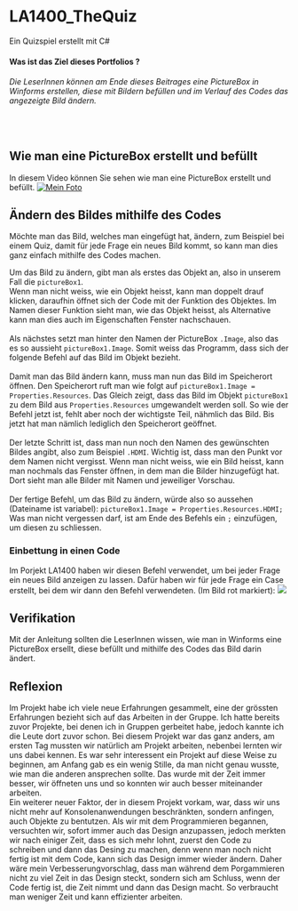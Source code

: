 # LA1400_TheQuiz
Ein Quizspiel erstellt mit C#

#### Was ist das Ziel dieses Portfolios ?
###### Die LeserInnen können am Ende dieses Beitrages eine PictureBox in Winforms erstellen, diese mit Bildern befüllen und im Verlauf des Codes das angezeigte Bild ändern.
<br>

## Wie man eine PictureBox erstellt und befüllt
In diesem Video können Sie sehen wie man eine PictureBox erstellt und befüllt.
[![Mein Foto](http://img.youtube.com/vi/i0y-RBSp8R0/0.jpg)](https://youtu.be/_4MSXQ1RMtw)


## Ändern des Bildes mithilfe des Codes
Möchte man das Bild, welches man eingefügt hat, ändern, zum Beispiel bei einem Quiz, damit für jede Frage ein neues Bild kommt, so kann man dies ganz einfach mithilfe des Codes machen.

Um das Bild zu ändern, gibt man als erstes das Objekt an, also in unserem Fall die ``pictureBox1``. <br>
Wenn man nicht weiss, wie ein Objekt heisst, kann man doppelt drauf klicken, daraufhin öffnet sich der Code mit der Funktion des Objektes. Im Namen dieser Funktion sieht man, wie das Objekt heisst, als Alternative kann man dies auch im Eigenschaften Fenster nachschauen.
<br>
<br>
Als nächstes setzt man hinter den Namen der PictureBox ``.Image``, also das es so aussieht ``pictureBox1.Image``. Somit weiss das Programm, dass sich der folgende Befehl auf das Bild im Objekt bezieht.
<br>
<br>
Damit man das Bild ändern kann, muss man nun das Bild im Speicherort öffnen. Den Speicherort ruft man wie folgt auf ``pictureBox1.Image = Properties.Resources``. Das Gleich zeigt, dass das Bild im Objekt ``pictureBox1`` zu dem Bild aus ``Properties.Resources`` umgewandelt werden soll. So wie der Befehl jetzt ist, fehlt aber noch der wichtigste Teil, nähmlich das Bild. Bis jetzt hat man nämlich lediglich den Speicherort geöffnet.
<br>
<br>
Der letzte Schritt ist, dass man nun noch den Namen des gewünschten Bildes angibt, also zum Beispiel ``.HDMI``. Wichtig ist, dass man den Punkt vor dem Namen nicht vergisst.
Wenn man nicht weiss, wie ein Bild heisst, kann man nochmals das Fenster öffnen, in dem man die Bilder hinzugefügt hat. Dort sieht man alle Bilder mit Namen und jeweiliger Vorschau.
<br>
<br>
Der fertige Befehl, um das Bild zu ändern, würde also so aussehen (Dateiname ist variabel): ``pictureBox1.Image = Properties.Resources.HDMI;``
<br>
Was man nicht vergessen darf, ist am Ende des Befehls ein ``;`` einzufügen, um diesen zu schliessen.

 
### Einbettung in einen Code
Im Porjekt LA1400 haben wir diesen Befehl verwendet, um bei jeder Frage ein neues Bild anzeigen zu lassen. Dafür haben wir für jede Frage ein Case erstellt, bei dem wir dann den Befehl verwendeten. (Im Bild rot markiert):
![](LA1400_TheQuiz/Pictures/Beispiel.jpg)


## Verifikation
Mit der Anleitung sollten die LeserInnen wissen, wie man in Winforms eine PictureBox ersellt, diese befüllt und mithilfe des Codes das Bild darin ändert.

## Reflexion
Im Projekt habe ich viele neue Erfahrungen gesammelt, eine der grössten Erfahrungen bezieht sich auf das Arbeiten in der Gruppe. Ich hatte bereits zuvor Projekte, bei denen ich in Gruppen gerbeitet habe, jedoch kannte ich die Leute dort zuvor schon. Bei diesem Projekt war das ganz anders, am ersten Tag mussten wir natürlich am Projekt arbeiten, nebenbei lernten wir uns dabei kennen. Es war sehr interessent ein Projekt auf diese Weise zu beginnen, am Anfang gab es ein wenig Stille, da man nicht genau wusste, wie man die anderen ansprechen sollte. Das wurde mit der Zeit immer besser, wir öffneten uns und so konnten wir auch besser miteinander arbeiten. <br>
Ein weiterer neuer Faktor, der in diesem Projekt vorkam, war, dass wir uns nicht mehr auf Konsolenanwendungen beschränkten, sondern anfingen, auch Objekte zu bentutzen. Als wir mit dem Programmieren begannen, versuchten wir, sofort immer auch das Design anzupassen, jedoch merkten wir nach einiger Zeit, dass es sich mehr lohnt, zuerst den Code zu schreiben und dann das Desing zu machen, denn wenn man noch nicht fertig ist mit dem Code, kann sich das Design immer wieder ändern. Daher wäre mein Verbesserungvorschlag, dass man während dem Porgammieren nicht zu viel Zeit in das Design steckt, sondern sich am Schluss, wenn der Code fertig ist, die Zeit nimmt und dann das Design macht. So verbraucht man weniger Zeit und kann effizienter arbeiten.
